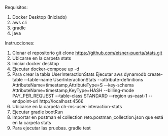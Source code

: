 Requisitos:
1. Docker Desktop (Iniciado)
2. aws cli
3. gradle
4. java

Instrucciones:
1. Clonar el repositorio git clone https://github.com/eisner-puerta/stats.git
2. Ubicarse en la carpeta stats
3. Iniciar docker desktop
4. Ejecutar docker-compose up -d
5. Para crear la tabla UserInteractionStats Ejecutar aws dynamodb create-table --table-name UserInteractionStats --attribute-definitions AttributeName=timestamp,AttributeType=S --key-schema AttributeName=timestamp,KeyType=HASH --billing-mode PAY_PER_REQUEST --table-class STANDARD --region us-east-1 --endpoint-url http://localhost:4566
6. Ubicarse en la carpeta ch-ms-user-interaction-stats
7. Ejecutar gradle bootRun
8. Importar en postman el collection reto.postman_collection.json que está en la carpeta stats
9. Para ejecutar las pruebas. gradle test
